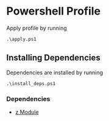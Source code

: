 # Powershell Profile

Apply profile by running

```
.\apply.ps1
```

## Installing Dependencies
Dependencies are installed by running

```
.\install_deps.ps1
```

### Dependencies
- [z Module](https://www.powershellgallery.com/packages/z/1.1.13)